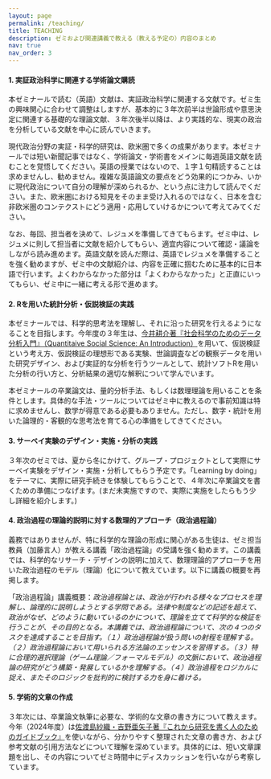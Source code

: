 ```yaml
---
layout: page
permalink: /teaching/
title: TEACHING
description: ゼミおよび関連講義で教える（教える予定の）内容のまとめ
nav: true
nav_order: 3
---
```


#### 1. 実証政治科学に関連する学術論文購読

本ゼミナールで読む（英語）文献は、実証政治科学に関連する文献です。ゼミ生の興味関心に合わせて調整はしますが、基本的に３年次前半は世論形成や意思決定に関連する基礎的な理論文献、３年次後半以降は、より実践的な、現実の政治を分析している文献を中心に読んでいきます。

現代政治分野の実証・科学的研究は、欧米圏で多くの成果があります。本ゼミナールでは短い新聞記事ではなく、学術論文・学術書をメインに毎週英語文献を読むことを覚悟してください。英語の授業ではないので、１字１句精読することは求めませんし、勧めません。複雑な英語論文の要点をどう効果的につかみ、いかに現代政治について自分の理解が深められるか、という点に注力して読んでください。また、欧米圏における知見をそのまま受け入れるのではなく、日本を含む非欧米圏のコンテクストにどう適用・応用していけるかについて考えてみてください。

なお、毎回、担当者を決めて、レジュメを準備してきてもらます。ゼミ中は、レジュメに則して担当者に文献を紹介してもらい、適宜内容について確認・議論をしながら読み進めます。英語文献を読んだ際は、英語でレジュメを準備することを強く勧めますが、ゼミ中の文献紹介は、内容を正確に掴むために基本的に日本語で行います。よくわからなかった部分は「よくわからなかった」と正直にいってもらい、ゼミ中に一緒に考える形で進めます。


#### 2. Rを用いた統計分析・仮説検証の実践

本ゼミナールでは、科学的思考法を理解し、それに沿った研究を行えるようになることを目指します。今年度の３年生は、[今井耕介著『社会科学のためのデータ分析入門』（Quantitaive Social Science: An Introduction）](https://amzn.asia/d/5FtieUB)を用いて、仮説検証という考え方、仮説検証の理想形である実験、世論調査などの観察データを用いた研究デザイン、および実証的な分析を行うツールとして、統計ソフトRを用いた分析の行い方と、分析結果の適切な解釈について学んでいます。

本ゼミナールの卒業論文は、量的分析手法、もしくは数理理論を用いることを条件とします。具体的な手法・ツールについてはゼミ中に教えるので事前知識は特に求めませんし、数学が得意である必要もありません。ただし、数字・統計を用いた論理的・客観的な思考法を育てる心の準備をしてきてください。


#### 3. サーベイ実験のデザイン・実施・分析の実践

３年次のゼミでは、夏から冬にかけて、グループ・プロジェクトとして実際にサーベイ実験をデザイン・実施・分析してもらう予定です。「Learning by doing」をテーマに、実際に研究手続きを体験してもらうことで、４年次に卒業論文を書くための準備につなげます。(まだ未実施ですので、実際に実施をしたらもう少し詳細を紹介します。)


#### 4. 政治過程の理論的説明に対する数理的アプローチ（政治過程論）

義務ではありませんが、特に科学的な理論の形成に関心がある生徒は、ゼミ担当教員（加藤言人）が教える講義「政治過程論」の受講を強く勧めます。この講義では、科学的なリサーチ・デザインの説明に加えて、数理理論的アプローチを用いた政治過程のモデル（理論）化について教えています。以下に講義の概要を再掲します。

「政治過程論」講義概要：*政治過程論とは、政治が行われる様々なプロセスを理解し、論理的に説明しようとする学問である。法律や制度などの記述を超えて、政治がなぜ、どのように動いているのかについて、理論を立てて科学的な検証を行うことが、その目的となる。本講義では、政治過程論について、次の４つのタスクを達成することを目指す。（１）政治過程論が扱う問いの射程を理解する。（２）政治過程論において用いられる方法論のエッセンスを習得する。（３）特に合理的選択理論（ゲーム理論／フォーマルモデル）の文脈において、政治過程論の研究がどう構築・発展しているかを理解する。（４）政治過程をロジカルに捉え、またそのロジックを批判的に検討する力を身に着ける。*


#### 5. 学術的文章の作成

３年次には、卒業論文執筆に必要な、学術的な文章の書き方について教えます。今年（2024年度）は[佐渡島紗織・吉野亜矢子著『これから研究を書く人のためのガイドブック』](https://amzn.asia/d/1peRW4i)を使いながら、分かりやすく整理された文章の書き方、および参考文献の引用方法などについて理解を深めています。具体的には、短い文章課題を出し、その内容についてゼミ時間中にディスカッションを行いながら考察しています。